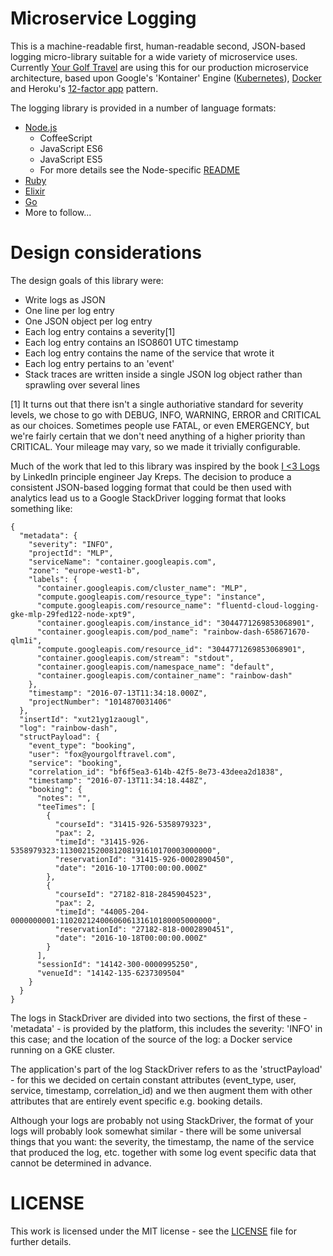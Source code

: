 # Microservice Logging

This is a machine-readable first, human-readable second, JSON-based logging micro-library suitable for a wide variety of microservice uses. Currently [Your Golf Travel](http://www.yourgolftravel.com/) are using this for our production microservice architecture, based upon Google's 'Kontainer' Engine ([Kubernetes](http://kubernetes.io/)), [Docker](https://www.docker.com/) and Heroku's [12-factor app](http://12factor.net/) pattern.

The logging library is provided in a number of language formats:
* [Node.js](node)
  - CoffeeScript
  - JavaScript ES6
  - JavaScript ES5
  - For more details see the Node-specific [README](node/README.md)
* [Ruby](ruby)
* [Elixir](elixir)
* [Go](go)
* More to follow...

# Design considerations

The design goals of this library were:
* Write logs as JSON
* One line per log entry
* One JSON object per log entry
* Each log entry contains a severity[1]
* Each log entry contains an ISO8601 UTC timestamp
* Each log entry contains the name of the service that wrote it
* Each log entry pertains to an 'event'
* Stack traces are written inside a single JSON log object rather than sprawling over several lines

[1] It turns out that there isn't a single authoriative standard for severity levels, we chose to go with DEBUG, INFO, WARNING, ERROR and CRITICAL as our choices. Sometimes people use FATAL, or even EMERGENCY, but we're fairly certain that we don't need anything of a higher priority than CRITICAL. Your mileage may vary, so we made it trivially configurable.

Much of the work that led to this library was inspired by the book [I <3 Logs](http://www.goodreads.com/book/show/23237460-i-heart-logs) by LinkedIn principle engineer Jay Kreps. The decision to produce a consistent JSON-based logging format that could be then used with analytics lead us to a Google StackDriver logging format that looks something like:

```
{
  "metadata": {
    "severity": "INFO",
    "projectId": "MLP",
    "serviceName": "container.googleapis.com",
    "zone": "europe-west1-b",
    "labels": {
      "container.googleapis.com/cluster_name": "MLP",
      "compute.googleapis.com/resource_type": "instance",
      "compute.googleapis.com/resource_name": "fluentd-cloud-logging-gke-mlp-29fed122-node-xpt9",
      "container.googleapis.com/instance_id": "3044771269853068901",
      "container.googleapis.com/pod_name": "rainbow-dash-658671670-qlm1i",
      "compute.googleapis.com/resource_id": "3044771269853068901",
      "container.googleapis.com/stream": "stdout",
      "container.googleapis.com/namespace_name": "default",
      "container.googleapis.com/container_name": "rainbow-dash"
    },
    "timestamp": "2016-07-13T11:34:18.000Z",
    "projectNumber": "1014870031406"
  },
  "insertId": "xut21yg1zaougl",
  "log": "rainbow-dash",
  "structPayload": {
    "event_type": "booking",
    "user": "fox@yourgolftravel.com",
    "service": "booking",
    "correlation_id": "bf6f5ea3-614b-42f5-8e73-43deea2d1838",
    "timestamp": "2016-07-13T11:34:18.448Z",
    "booking": {
      "notes": "",
      "teeTimes": [
        {
          "courseId": "31415-926-5358979323",
          "pax": 2,
          "timeId": "31415-926-5358979323:1130021520081208191610170003000000",
          "reservationId": "31415-926-0002890450",
          "date": "2016-10-17T00:00:00.000Z"
        },
        {
          "courseId": "27182-818-2845904523",
          "pax": 2,
          "timeId": "44005-204-0000000001:1102021240060606131610180005000000",
          "reservationId": "27182-818-0002890451",
          "date": "2016-10-18T00:00:00.000Z"
        }
      ],
      "sessionId": "14142-300-0000995250",
      "venueId": "14142-135-6237309504"
    }
  }
}
```

The logs in StackDriver are divided into two sections, the first of these - 'metadata' - is provided by the platform, this includes the severity: 'INFO' in this case; and the location of the source of the log: a Docker service running on a GKE cluster.

The application's part of the log StackDriver refers to as the 'structPayload' - for this we decided on certain constant attributes (event_type, user, service, timestamp, correlation_id) and we then augment them with other attributes that are entirely event specific e.g. booking details.

Although your logs are probably not using StackDriver, the format of your logs will probably look somewhat similar - there will be some universal things that you want: the severity, the timestamp, the name of the service that produced the log, etc. together with some log event specific data that cannot be determined in advance.

# LICENSE

This work is licensed under the MIT license - see the [LICENSE](LICENSE) file for further details.
